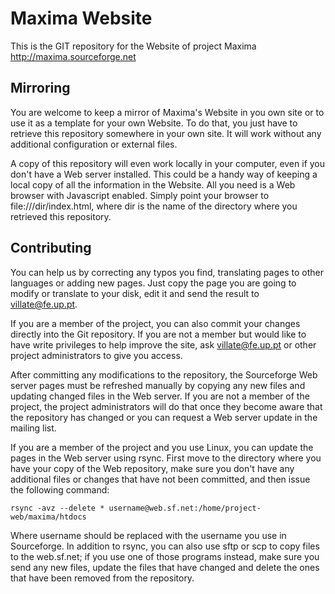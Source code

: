 Maxima Website
==============

This is the GIT repository for the Website of project Maxima
<http://maxima.sourceforge.net>

Mirroring
---------

You are welcome to keep a mirror of Maxima's Website in you own site or
to use it as a template for your own Website. To do that, you just have
to retrieve this repository somewhere in your own site. It will work
without any additional configuration or external files.

A copy of this repository will even work locally in your computer, even
if you don't have a Web server installed. This could be a handy way of
keeping a local copy of all the information in the Website. All you need
is a Web browser with Javascript enabled. Simply point your browser
to file:///dir/index.html, where dir is the name of the directory where
you retrieved this repository.

Contributing
------------

You can help us by correcting any typos you find, translating pages to
other languages or adding new pages. Just copy the page you are going to
modify or translate to your disk, edit it and send the result to
villate@fe.up.pt.

If you are a member of the project, you can also commit your changes
directly into the Git repository. If you are not a member but would
like to have write privileges to help improve the site, ask villate@fe.up.pt
or other project administrators to give you access.

After committing any modifications to the repository, the Sourceforge
Web server pages must be refreshed manually by copying any new files
and updating changed files in the Web server. If you are not a member
of the project, the project administrators will do that once they
become aware that the repository has changed or you can request a Web
server update in the mailing list.

If you are a member of the project and you use Linux, you can update the
pages in the Web server using rsync. First move to the directory where you
have your copy of the Web repository, make sure you don't have any additional
files or changes that have not been committed, and then issue the following
command:

    rsync -avz --delete * username@web.sf.net:/home/project-web/maxima/htdocs

Where username should be replaced with the username you use in
Sourceforge. In addition to rsync, you can also use sftp or scp to copy files
to the web.sf.net; if you use one of those programs instead, make sure you
send any new files, update the files that have changed and delete the ones
that have been removed from the repository.
